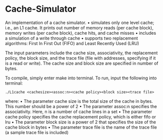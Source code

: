 # Cache-Simulator

An implementation of a cache simulator. 
• simulates only one level cache; i.e., an L1 cache. It prints out number of memory reads (per cache block), memory writes (per
cache block), cache hits, and cache misses
• includes a simulation of a write through cache
• supports two replacement algorithms: First In First Out (FIFO) and Least Recently Used (LRU)


The input parameters include the cache size, associativity, the replacement policy, the block size, and the trace file (file with addresses, specifying if it is a read or write). The cache size and block size are specified in number of bytes.

To compile, simply enter make into terminal. 
To run, input the following into terminal:
```
./L1cache <cachesize><assoc:n><cache policy><block size><trace file>
```
where:
• The parameter cache size is the total size of the cache in bytes. This number should be a
power of 2
• The parameter assoc:n specifies the associativity. Here, n is a number of cache lines in a set
• The parameter cache policy specifies the cache replacement policy, which is either fifo or
lru
• The parameter block size is a power of 2 that specifies the size of the cache block in bytes
• The parameter trace file is the name of the trace file (a sample trace file is included)

